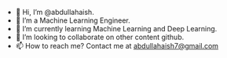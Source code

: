- 👋 Hi, I’m @abdullahaish.
- 👀 I’m a Machine Learning Engineer.
- 🌱 I’m currently learning Machine Learning and Deep Learning.
- 💞️ I’m looking to collaborate on other content github.
- 📫 How to reach me? Contact me at abdullahaish7@gmail.com
<!---
abdullahaish/abdullahaish is a ✨ special ✨ repository because its `README.md` (this file) appears on your GitHub profile.
You can click the Preview link to take a look at your changes.
--->
